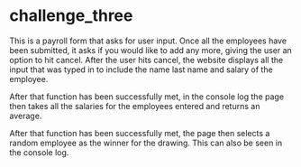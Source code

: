 # challenge_three

This is a payroll form that asks for user input. Once all the employees have been submitted, it asks if you would like to add any more, giving the user an option to hit cancel. After the user hits cancel, the website displays all the input that was typed in to include the name last name and salary of the employee.

After that function has been successfully met, in the console log the page then takes all the salaries for the employees entered and returns an average.

After that function has been successfully met, the page then selects a random employee as the winner for the drawing. This can also be seen in the console log.
